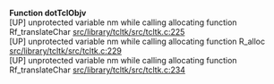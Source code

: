   
__Function dotTclObjv__  
  [UP] unprotected variable nm while calling allocating function Rf_translateChar [src/library/tcltk/src/tcltk.c:225](https://github.com/wch/r-source/blob/db963405b2f791e80f84ecb7a8075ae6076f9b4d/src/library/tcltk/src/tcltk.c/#L225)  
  [UP] unprotected variable nm while calling allocating function R_alloc [src/library/tcltk/src/tcltk.c:229](https://github.com/wch/r-source/blob/db963405b2f791e80f84ecb7a8075ae6076f9b4d/src/library/tcltk/src/tcltk.c/#L229)  
  [UP] unprotected variable nm while calling allocating function Rf_translateChar [src/library/tcltk/src/tcltk.c:234](https://github.com/wch/r-source/blob/db963405b2f791e80f84ecb7a8075ae6076f9b4d/src/library/tcltk/src/tcltk.c/#L234)  
